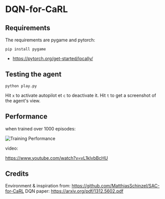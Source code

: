 # DQN-for-CaRL
## Requirements
The requirements are pygame and pytorch:

``pip install pygame``

- https://pytorch.org/get-started/locally/

## Testing the agent
``python play.py``

Hit ``x`` to activate autopilot et ``c`` to deactivate it. 
Hit ``t`` to get a screenshot of the agent's view.
## Performance
when trained over 1000 episodes:

![Training Performance](https://i.imgur.com/8gXmBNz.png)

video:

https://www.youtube.com/watch?v=vL1klvbBcHU

## Credits
Environment & inspiration from: https://github.com/MatthiasSchinzel/SAC-for-CaRL
DQN paper: https://arxiv.org/pdf/1312.5602.pdf
